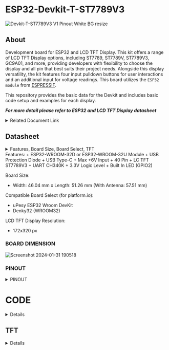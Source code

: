 # ESP32-Devkit-T-ST7789V3

![Devkit-T-ST7789V3 V1 Pinout White BG resize](https://github.com/user-attachments/assets/e2c77a3a-1b03-4acb-9fcd-7598d502f37b)


## About
Development board for ESP32 and LCD TFT Display. This kit offers a range of LCD TFT Display options, including ST7789, ST7789V, ST7789V3, GC9A01, and more, providing developers with flexibility to choose the display and all pin that best suits their project needs. Alongside this display versatility, the kit features four input pulldown buttons for user interactions and an additional input for voltage readings. This board utilizes the `ESP32 module` from [ESPRESSIF](https://www.espressif.com).

This repository provides the basic data for the Devkit and includes basic code setup and examples for each display.

***For more detail please refer to ESP32 and LCD TFT Display datasheet***
<details> 
<summary>Related Document Link</summary>

+ [ESP32 WROOM 32 Datasheet](https://www.espressif.com/sites/default/files/documentation/esp32-wroom-32_datasheet_en.pdf) PDF
+ [ESP32-DevkitC V4](https://docs.espressif.com/projects/esp-idf/en/latest/esp32/hw-reference/esp32/get-started-devkitc.html)
+ [ESP32-Series Datasheet](https://www.espressif.com/sites/default/files/documentation/esp32_datasheet_en.pdf) PDF
+ [Espressif product](https://products.espressif.com/#/product-selector?names=)

</details>



## Datasheet
<details>
  <summary> Features, Board Size, Board Select, TFT</summary>
  
   ### Description
   </details>
Features: 
  +	ESP32-WROOM-32D or ESP32-WROOM-32U Module
  +	USB Protection Diode
  + USB Type-C
  + Max +6V Input 
  +	40 Pin
  +	LC TFT ST7789V3
  +	UART CH340K
  +	3.3V Logic Level
  +	Built In LED (GPIO2)
  
  Board Size:
  +	Width: 46.04 mm x Length: 51.26 mm (With Antenna: 57.51 mm)
  
  Compatible Board Select (for platform.io): 
  +	uPesy ESP32 Wroom DevKit
  +	Denky32 (WROOM32)
  
  LCD TFT Display Resolution:
  +	172x320 px

  ### BOARD DIMENSION

  ![Screenshot 2024-01-31 190518](https://github.com/TanderStudio/ESP32-Devkit-TFT/assets/157987904/d486ddf6-295e-46d6-9c67-f18a85f52e3e)
  
</details>

### PINOUT
<details>
<summary> PINOUT </summary>

#### TFT 
Each display have the same pin
| LCD TFT DISPLAY | GPIO |
| ----------- | -- |
| `MOSI`      | 23 |
| `SCK`       | 28 |
| `CS`        | 16 |
| `DC`        | 5  |
| `RST`       | 17 |
| `BackLight` | 4  |


</details>

# CODE
<details>
  <summary> Details </summary>

To start, this Devkit board utilizes the same ESP32 as other Devkits. Specifically, it employs either the `ESP32-WROOM-32D` or `ESP32-WROOM-32U` module drom `ESPRESSIF`, which can be identified on the module itself. Additionally, this board is compatible with other libraries, as long as they do not interfere with pins already in use on the Devkit.

If you are using `platform.io`, select the `uPesy ESP32 Wroom DevKit` or `Denky32 (WROOM32)` as the target `board`.
  
## Devkit
  ### Built in LED
  
  <details>
  This code snippet is for controlling the LED on the Devkit, which is connected to `GPIO 2`. You can use this LED in the same way as any standard LED.

#### Simple LED PWM
  ```
#include <Arduino.h>

//define the pin for the LED
#define BuiltInLED 2


int brightness = 0; // how bright the LED is
int fadeAmount = 5; // how many points to fade the LED by

void setup() {

    Serial.begin(9600);

    pinMode(BuiltInLED, OUTPUT); // Set the LED pin as an output

    Serial.println("Hello World");
}

void loop() {

    brightness = brightness + fadeAmount; // Change the brightness
        if (brightness <= 0 || brightness >= 255) {
            fadeAmount = -fadeAmount; // Reverse the fade direction
        }
    
    analogWrite(BuiltInLED, brightness); // Set the brightness
    delay(20); // Delay for smoother fading (adjust as needed)

}
```

#### Advanced LED PWM
You can also use this type of [Advanced PWM]([https://randomnerdtutorials.com/esp32-pwm-arduino-ide/](https://randomnerdtutorials.com/esp32-pwm-arduino-ide/)) to control the LED
```
// the number of the LED pin
const int ledPin = 2;  // 2 corresponds to GPIO2

// setting PWM properties
const int freq = 5000;
const int ledChannel = 0;
const int resolution = 8;
 
void setup(){
  // configure LED PWM functionalitites
  ledcSetup(ledChannel, freq, resolution);
  
  // attach the channel to the GPIO to be controlled
  ledcAttachPin(ledPin, ledChannel);
}
 
void loop(){
  // increase the LED brightness
  for(int dutyCycle = 0; dutyCycle <= 255; dutyCycle++){   
    // changing the LED brightness with PWM
    ledcWrite(ledChannel, dutyCycle);
    delay(15);
  }

  // decrease the LED brightness
  for(int dutyCycle = 255; dutyCycle >= 0; dutyCycle--){
    // changing the LED brightness with PWM
    ledcWrite(ledChannel, dutyCycle);   
    delay(15);
  }
}
```
</details>


</details>

## TFT
<details>
  
To begin, you can choose any display library compatible with the ESP32 Devkit and TFT display. I recommend using either [TFT_eSPI](https://github.com/Bodmer/TFT_eSPI?tab=readme-ov-file) by Bodmer or [LovyanGFX](https://github.com/lovyan03/LovyanGFX) by lovyan03.

The `pin` configuration for the display for this board remains the same across various displays.

to controll the `Backlight` i recommend to do it separately from the library

| LCD TFT DISPLAY | GPIO |
| ----------- | -- |
| `MOSI`      | 23 |
| `SCK`       | 28 |
| `CS`        | 16 |
| `DC`        | 5  |
| `RST`       | 17 |
| `BackLight` | 4  |

Using the TFT library you need to set up the pin first either in the user setup or on the main code



</details>
  
</details>
